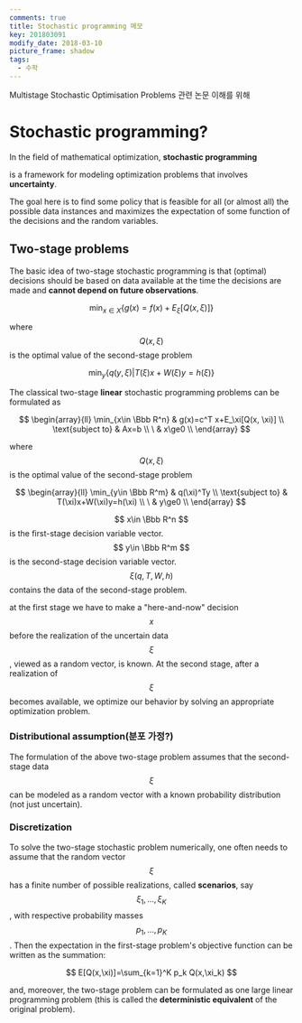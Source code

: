 ```yaml
---
comments: true
title: Stochastic programming 메모
key: 201803091
modify_date: 2018-03-10
picture_frame: shadow
tags:
  - 수학
---
```


Multistage Stochastic Optimisation Problems 관련 논문 이해를 위해

<!--more-->

# Stochastic programming?
In the field of mathematical optimization, **stochastic programming**

is a framework for modeling optimization problems that involves **uncertainty**.

The goal here is to find some policy that is feasible for all
(or almost all) the possible data instances and maximizes the expectation
of some function of the decisions and the random variables.

## Two-stage problems
The basic idea of two-stage stochastic programming is that (optimal)
decisions should be based on data available at the time the decisions
are made and **cannot depend on future observations**.

$$\min_{x\in X}{\{g(x)=f(x)+E_\xi[Q(x, \xi)]\}}$$

where $$Q(x, \xi)$$ is the optimal value of the second-stage problem

$$\min_{y}{\{q(y, \xi) | T(\xi)x+W(\xi)y=h(\xi)\}}$$

The classical two-stage **linear** stochastic programming problems can be formulated as

$$
    \begin{array}{ll}
    \min_{x\in \Bbb R^n} & g(x)=c^T x+E_\xi[Q(x, \xi)] \\
    \text{subject to} & Ax=b \\
    \ & x\ge0 \\
    \end{array}
$$
 
where $$Q(x, \xi)$$ is the optimal value of the second-stage problem

$$
    \begin{array}{ll}
    \min_{y\in \Bbb R^m} & q(\xi)^Ty \\
    \text{subject to} & T(\xi)x+W(\xi)y=h(\xi) \\
    \ & y\ge0 \\
    \end{array}
$$
 
$$ x\in \Bbb R^n $$ is the first-stage decision variable vector. <br>
$$ y\in \Bbb R^m $$ is the second-stage decision variable vector. <br>
$$ \xi(q, T, W, h) $$ contains the data of the second-stage problem. <br>

at the first stage we have to make a "here-and-now" decision $$x$$ before the realization of the uncertain data $$\xi$$,
viewed as a random vector, is known. At the second stage, after a realization of $$\xi$$ becomes available,
we optimize our behavior by solving an appropriate optimization problem.

### Distributional assumption(분포 가정?)
The formulation of the above two-stage problem assumes that the second-stage data $$\xi$$ can be modeled as
a random vector with a known probability distribution (not just uncertain).

### Discretization
To solve the two-stage stochastic problem numerically, one often needs to assume that the random vector $$\xi$$
has a finite number of possible realizations, called **scenarios**, say $$\xi_1,...,\xi_K$$, with respective probability masses
$$p_1,...,p_K$$. Then the expectation in the first-stage problem's objective function can be written as the summation:

$$
    E[Q(x,\xi)]=\sum_{k=1}^K p_k Q(x,\xi_k)
$$

and, moreover, the two-stage problem can be formulated as one large linear programming problem
(this is called the **deterministic equivalent** of the original problem).
